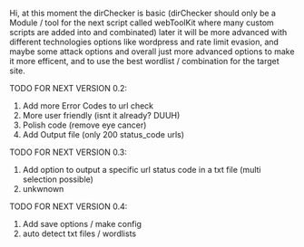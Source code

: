Hi, at this moment the dirChecker is basic (dirChecker should only be a Module / tool for the next script called webToolKit where many custom scripts are added into and combinated)
later it will be more advanced with different technologies options like wordpress
and rate limit evasion, and maybe some attack options
and overall just more advanced options to make it more efficent, and to use the best wordlist / combination for the target site.

















TODO FOR NEXT VERSION 0.2:
1. Add more Error Codes to url check
2. More user friendly (isnt it already? DUUH)
3. Polish code (remove eye cancer)
4. Add Output file (only 200 status_code urls)

TODO FOR NEXT VERSION 0.3:
1. Add option to output a specific url status code in a txt file (multi selection possible)
2. unkwnown

TODO FOR NEXT VERSION 0.4:
1. Add save options / make config
2. auto detect txt files / wordlists
